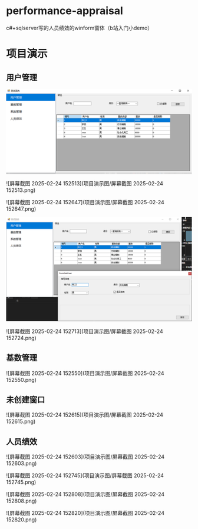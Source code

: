 # performance-appraisal
c#+sqlserver写的人员绩效的winform窗体（b站入门小demo）

# 项目演示

## 用户管理

![](https://github.com/LazyCat00/performance-appraisal/blob/main/%E9%A1%B9%E7%9B%AE%E6%BC%94%E7%A4%BA%E5%9B%BE/%E5%B1%8F%E5%B9%95%E6%88%AA%E5%9B%BE%202025-02-24%20152513.png)

![屏幕截图 2025-02-24 152513](项目演示图/屏幕截图 2025-02-24 152513.png)

![屏幕截图 2025-02-24 152647](项目演示图/屏幕截图 2025-02-24 152647.png)

![](https://github.com/LazyCat00/performance-appraisal/blob/main/%E9%A1%B9%E7%9B%AE%E6%BC%94%E7%A4%BA%E5%9B%BE/%E5%B1%8F%E5%B9%95%E6%88%AA%E5%9B%BE%202025-02-24%20152713.png)



![屏幕截图 2025-02-24 152713](项目演示图/屏幕截图 2025-02-24 152724.png)

## 基数管理

![屏幕截图 2025-02-24 152550](项目演示图/屏幕截图 2025-02-24 152550.png)

## 未创建窗口

![屏幕截图 2025-02-24 152615](项目演示图/屏幕截图 2025-02-24 152615.png)

## 人员绩效

![屏幕截图 2025-02-24 152603](项目演示图/屏幕截图 2025-02-24 152603.png)

![屏幕截图 2025-02-24 152745](项目演示图/屏幕截图 2025-02-24 152745.png)

![屏幕截图 2025-02-24 152808](项目演示图/屏幕截图 2025-02-24 152808.png)

![屏幕截图 2025-02-24 152820](项目演示图/屏幕截图 2025-02-24 152820.png)
